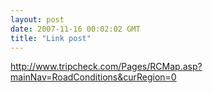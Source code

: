 ```yaml
---
layout: post
date: 2007-11-16 00:02:02 GMT
title: "Link post"
---
```

<http://www.tripcheck.com/Pages/RCMap.asp?mainNav=RoadConditions&curRegion=0>

